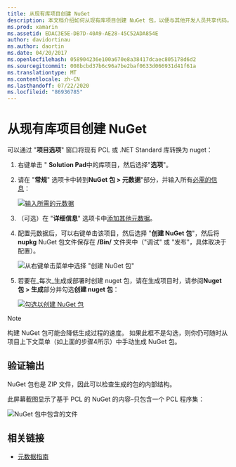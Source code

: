 ```yaml
---
title: 从现有库项目创建 NuGet
description: 本文档介绍如何从现有库项目创建 NuGet 包，以便与其他开发人员共享代码。
ms.prod: xamarin
ms.assetid: EDAC3E5E-DB7D-40A9-AE28-45C52ADA854E
author: davidortinau
ms.author: daortin
ms.date: 04/20/2017
ms.openlocfilehash: 058904236e100a670e8a38417dcaec805178d6d2
ms.sourcegitcommit: 008bcbd37b6c96a7be2baf0633d066931d41f61a
ms.translationtype: MT
ms.contentlocale: zh-CN
ms.lasthandoff: 07/22/2020
ms.locfileid: "86936785"
---
```

# <a name="creating-a-nuget-from-existing-library-projects"></a>从现有库项目创建 NuGet

可以通过 "**项目选项**" 窗口将现有 PCL 或 .NET Standard 库转换为 nuget：

1. 右键单击 " **Solution Pad**中的库项目，然后选择"**选项**"。

2. 请在 "**常规**" 选项卡中转到**NuGet 包 > 元数据**"部分，并输入所有[必需的信息](~/cross-platform/app-fundamentals/nuget-multiplatform-libraries/metadata.md)：

   [![输入所需的元数据](existing-library-images/existing-metadata-sml.png)](existing-library-images/existing-metadata.png#lightbox)

3. （可选）在 "**详细信息**" 选项卡中[添加其他元数据](~/cross-platform/app-fundamentals/nuget-multiplatform-libraries/metadata.md)。

4. 配置元数据后，可以右键单击该项目，然后选择 "**创建 NuGet 包**"，然后将**nupkg** NuGet 包文件保存在 **/Bin/** 文件夹中（"调试" 或 "发布"，具体取决于配置）。

   ![从右键单击菜单中选择 "创建 NuGet 包"](existing-library-images/create-nuget-package.png)

5. 若要在_每次_生成或部署时创建 nuget 包，请在生成项目时，请参阅**Nuget 包 > 生成**部分并勾选**创建 nuget 包**：

    [![勾选以创建 NuGet 包](existing-library-images/existing-tickbox-sml.png)](existing-library-images/existing-tickbox.png#lightbox)

> [!NOTE]
> 构建 NuGet 包可能会降低生成过程的速度。 如果此框不是勾选，则你仍可随时从项目上下文菜单（如上面的步骤4所示）中手动生成 NuGet 包。

## <a name="verifying-the-output"></a>验证输出

NuGet 包也是 ZIP 文件，因此可以检查生成的包的内部结构。

此屏幕截图显示了基于 PCL 的 NuGet 的内容–只包含一个 PCL 程序集：

![NuGet 包中包含的文件](existing-library-images/nuget-output.png)

## <a name="related-links"></a>相关链接

- [元数据指南](~/cross-platform/app-fundamentals/nuget-multiplatform-libraries/metadata.md)
